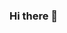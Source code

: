 ### Hi there 👋

<!--
**DamonReyes/DamonReyes** is a ✨ _special_ ✨ repository because its `README.md` (this file) appears on your GitHub profile..!>

* I’m currently learning Data Science
* Feel free to contact me on linkedin

> *Mi meta y/o sueno mas ambicioso es convertirme en un excelente científico de datos y estudiar la medicina desde mi campo.*
> _Aparte de trabajar con datos me encanta el arte y la lectura_

